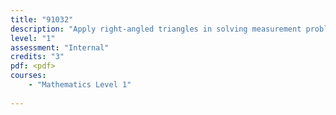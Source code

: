 ```yaml
---
title: "91032"
description: "Apply right-angled triangles in solving measurement problems"
level: "1"
assessment: "Internal"
credits: "3"
pdf: <pdf>
courses:
    - "Mathematics Level 1"
    
---
```

